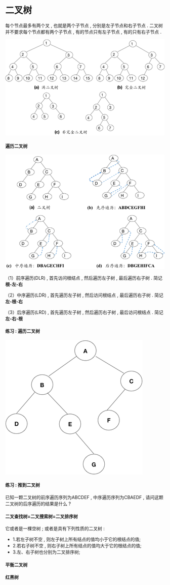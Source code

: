 # 二叉树

每个节点最多有两个叉 , 也就是两个子节点 , 分别是左子节点和右子节点 . 二叉树并不要求每个节点都有两个子节点 , 有的节点只有左子节点 , 有的只有右子节点 . 

![](/assets/erchashutu.png)

#### 遍历二叉树

![](/assets/bianlierchashu.png)

（1）前序遍历\(DLR\) , 首先访问根结点 , 然后遍历左子树 , 最后遍历右子树 . 简记**根-左-右**

（2）中序遍历\(LDR\) , 首先遍历左子树 , 然后访问根结点 , 最后遍历右子树 . 简记**左-根-右**

（3）后序遍历\(LRD\) , 首先遍历左子树 , 然后遍历右子树 , 最后访问根结点 . 简记**左-右-根**

#### 练习 : 遍历二叉树

![](/assets/lianxibinalierchashu.png)

#### 练习 : 推到二叉树

已知一颗二叉树的前序遍历序列为ABCDEF , 中序遍历序列为CBAEDF , 请问这颗二叉树的后序遍历的结果是什么 ?

#### 二叉查找树=二叉搜索树=二叉排序树

它或者是一棵空树 ; 或者是具有下列性质的二叉树 :

* 1.若左子树不空 , 则左子树上所有结点的值均小于它的根结点的值; 
* 2.若右子树不空 , 则右子树上所有结点的值均大于它的根结点的值; 
* 3.左、右子树也分别为二叉排序树;

#### 平衡二叉树

#### 红黑树



